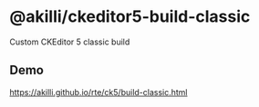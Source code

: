 # @akilli/ckeditor5-build-classic

Custom CKEditor 5 classic build

## Demo

https://akilli.github.io/rte/ck5/build-classic.html
